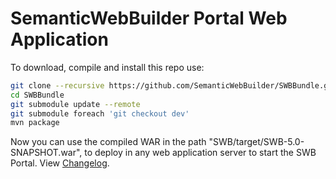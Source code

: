 # SemanticWebBuilder Portal Web Application

To download, compile and install this repo use:

```sh
git clone --recursive https://github.com/SemanticWebBuilder/SWBBundle.git
cd SWBBundle
git submodule update --remote
git submodule foreach 'git checkout dev'
mvn package
```
Now you can use the compiled WAR in the path "SWB/target/SWB-5.0-SNAPSHOT.war", to deploy in any web application server to start the SWB Portal. View [Changelog](https://github.com/SemanticWebBuilder/SWB/blob/dev/CHANGELOG.md).
